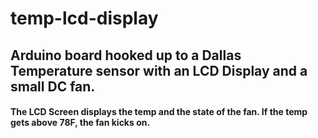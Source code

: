 # temp-lcd-display
## Arduino board hooked up to a Dallas Temperature sensor with an LCD Display and a small DC fan.

#### The LCD Screen displays the temp and the state of the fan. If the temp gets above 78F, the fan kicks on.
